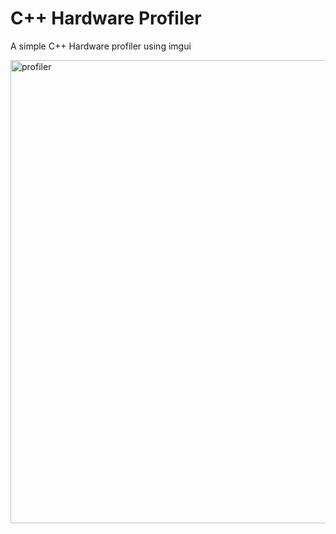 # C++ Hardware Profiler
A simple C++ Hardware profiler using imgui

<img width="1272" height="741" alt="profiler" src="https://github.com/user-attachments/assets/53f76d77-acca-48fe-8e52-226f9c2906fc" />
